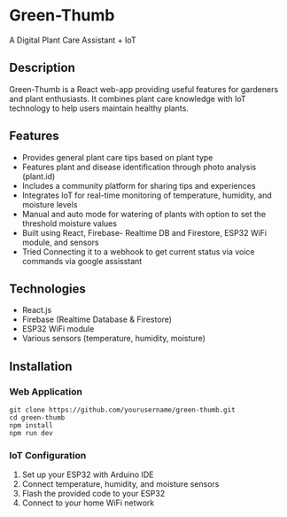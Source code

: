 # Green-Thumb

A Digital Plant Care Assistant + IoT

## Description
Green-Thumb is a React web-app providing useful features for gardeners and plant enthusiasts. It combines plant care knowledge with IoT technology to help users maintain healthy plants.

## Features
- Provides general plant care tips based on plant type
- Features plant and disease identification through photo analysis (plant.id)
- Includes a community platform for sharing tips and experiences
- Integrates IoT for real-time monitoring of temperature, humidity, and moisture levels
- Manual and auto mode for watering of plants with option to set the threshold moisture values 
- Built using React, Firebase- Realtime DB and Firestore, ESP32 WiFi module, and sensors
- Tried Connecting it to a webhook to get current status via voice commands via google assisstant
## Technologies
- React.js
- Firebase (Realtime Database & Firestore)
- ESP32 WiFi module
- Various sensors (temperature, humidity, moisture)

## Installation

### Web Application
```
git clone https://github.com/yourusername/green-thumb.git
cd green-thumb
npm install
npm run dev
```

### IoT Configuration
1. Set up your ESP32 with Arduino IDE
2. Connect temperature, humidity, and moisture sensors
3. Flash the provided code to your ESP32
4. Connect to your home WiFi network


